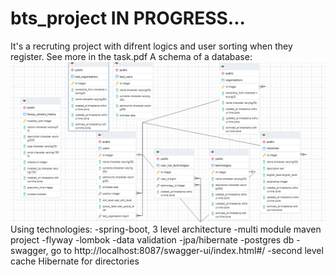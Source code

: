 # bts_project IN PROGRESS...
It's a recruting project with difrent logics and user sorting when they register. See more in the task.pdf
A schema of a database:
![img.png](img.png)
Using technologies:
-spring-boot, 3 level architecture
-multi module maven project
-flyway
-lombok
-data validation
-jpa/hibernate
-postgres  db
-swagger, go to http://localhost:8087/swagger-ui/index.html#/
-second level cache Hibernate for directories
